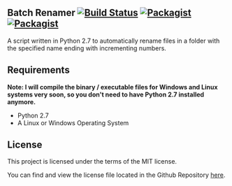 ## Batch Renamer [![Build Status](https://travis-ci.org/darko3/batch-renamer.svg?branch=master)](https://travis-ci.org/darko3/batch-renamer) [![Packagist](https://img.shields.io/badge/python-2.7-yellow.svg)](https://www.python.org) [![Packagist](https://img.shields.io/packagist/l/doctrine/orm.svg?maxAge=2592000)](https://github.com/darko3/batch-renamer/blob/master/LICENSE)
A script written in Python 2.7 to automatically rename files in a folder with the specified name ending with incrementing numbers.

## Requirements
**Note: I will compile the binary / executable files for Windows and Linux systems very soon, so you don't need to have Python 2.7 installed anymore.**
* Python 2.7
* A Linux or Windows Operating System

## License
This project is licensed under the terms of the MIT license.

You can find and view the license file located in the Github Repository [here](https://github.com/darko3/batch-renamer/blob/master/LICENSE).

<!-- https://docs.travis-ci.com/user/languages/python -->
